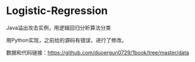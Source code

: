 # Logistic-Regression
Java溢出攻击实例，用逻辑回归分析算法分类  

用Python实现，之前给的源码有错误，进行了修改。

数据和代码链接：https://github.com/duoergun0729/1book/tree/master/data
